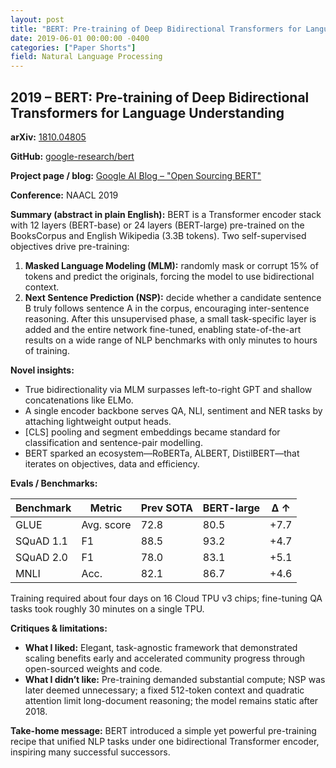 ```yaml
---
layout: post
title: "BERT: Pre-training of Deep Bidirectional Transformers for Language Understanding"
date: 2019-06-01 00:00:00 -0400
categories: ["Paper Shorts"]
field: Natural Language Processing
---
```


## 2019 – BERT: Pre-training of Deep Bidirectional Transformers for Language Understanding

**arXiv:** [1810.04805](https://arxiv.org/abs/1810.04805)

**GitHub:** [google-research/bert](https://github.com/google-research/bert)

**Project page / blog:** [Google AI Blog – "Open Sourcing BERT"](https://ai.googleblog.com/2018/11/open-sourcing-bert-state-of-art-pre.html)

**Conference:** NAACL 2019

**Summary (abstract in plain English):**
BERT is a Transformer encoder stack with 12 layers (BERT-base) or 24 layers (BERT-large) pre-trained on the BooksCorpus and English Wikipedia (3.3B tokens).
Two self-supervised objectives drive pre-training:
1. **Masked Language Modeling (MLM):** randomly mask or corrupt 15% of tokens and predict the originals, forcing the model to use bidirectional context.
2. **Next Sentence Prediction (NSP):** decide whether a candidate sentence B truly follows sentence A in the corpus, encouraging inter-sentence reasoning.
After this unsupervised phase, a small task-specific layer is added and the entire network fine-tuned, enabling state-of-the-art results on a wide range of NLP benchmarks with only minutes to hours of training.

**Novel insights:**
- True bidirectionality via MLM surpasses left-to-right GPT and shallow concatenations like ELMo.
- A single encoder backbone serves QA, NLI, sentiment and NER tasks by attaching lightweight output heads.
- [CLS] pooling and segment embeddings became standard for classification and sentence-pair modelling.
- BERT sparked an ecosystem—RoBERTa, ALBERT, DistilBERT—that iterates on objectives, data and efficiency.

**Evals / Benchmarks:**

| Benchmark | Metric | Prev SOTA | BERT-large | Δ ↑ |
| --------- | ------ | --------- | ---------- | --- |
| GLUE | Avg. score | 72.8 | 80.5 | +7.7 |
| SQuAD 1.1 | F1 | 88.5 | 93.2 | +4.7 |
| SQuAD 2.0 | F1 | 78.0 | 83.1 | +5.1 |
| MNLI | Acc. | 82.1 | 86.7 | +4.6 |

Training required about four days on 16 Cloud TPU v3 chips; fine-tuning QA tasks took roughly 30 minutes on a single TPU.

**Critiques & limitations:**
- **What I liked:** Elegant, task-agnostic framework that demonstrated scaling benefits early and accelerated community progress through open-sourced weights and code.
- **What I didn’t like:** Pre-training demanded substantial compute; NSP was later deemed unnecessary; a fixed 512-token context and quadratic attention limit long-document reasoning; the model remains static after 2018.

**Take-home message:** BERT introduced a simple yet powerful pre-training recipe that unified NLP tasks under one bidirectional Transformer encoder, inspiring many successful successors.
